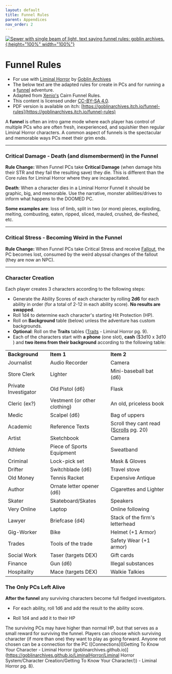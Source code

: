```yaml
---
layout: default
title: Funnel Rules
parent: Appendices
nav_order: 2
---
```

[![Sewer with single beam of light, text saying funnel rules: goblin archives.](/LiminalHorror/img/Funnel.png "Click to embiggen"){:height="100%" width="100%"}](/LiminalHorror/img/Funnel.png)

# Funnel Rules

- For use with [Liminal Horror](https://goblinarchives.github.io/LiminalHorror/) by [Goblin Archives](https://twitter.com/goblin_archives)
- The below text are the adapted rules for create in PCs and for running a a [funnel](https://rpg.stackexchange.com/questions/51227/what-is-a-funnel) adventure.
- Adapted from [Xenio's](https://xenioinabottle.blogspot.com/) Cairn Funnel Rules.
- This content is licensed under [CC-BY-SA 4.0](https://creativecommons.org/licenses/by-sa/4.0/).
- PDF version is available on itch: [https://goblinarchives.itch.io/funnel-rules](https://goblinarchives.itch.io/funnel-rules)

A **funnel** is often an intro game mode where each player has control of multiple PCs who are often fresh, inexperienced, and squishier then regular Liminal Horror characters. A common aspect of funnels is the spectacular and memorable ways PCs meet their grim ends.

------

### Critical Damage - Death (and dismemberment) in the Funnel

**Rule Change:** When Funnel PCs take **Critical Damage** (when damage hits their STR and they fail the resulting save) they die. This is different than the Core rules for Liminal Horror where they are incapacitated.

**Death**: When a character dies in a Liminal Horror Funnel it should be graphic, big, and memorable. Use the narrative, monster abilities/drives to inform what happens to the DOOMED PC.

**Some examples are**: loss of limb, split in two (or more) pieces, exploding, melting, combusting, eaten, ripped, sliced, mauled, crushed, de-fleshed, etc.

------

### Critical Stress - Becoming Weird in the Funnel

**Rule Change:** When Funnel PCs take Critical Stress and receive [Fallout](https://goblinarchives.github.io/LiminalHorror/Liminal%20Horror%20System/Stress%20and%20Fallout/), the PC becomes lost, consumed by the weird abyssal changes of the fallout (they are now an NPC).

------

### Character Creation

Each player creates 3 characters according to the following steps:

- Generate the Ability Scores of each character by rolling **2d6** for each ability in order (for a total of 2-12 in each ability score). **No results are swapped**.
- Roll 1d4 to determine each character's starting Hit Protection (HP).
- Roll on **Background** table (below) unless the adventure has custom backgrounds.
- **Optional**: Roll on the **Traits** tables ([Traits](https://goblinarchives.github.io/LiminalHorror/Liminal%20Horror%20System/Character%20Creation/Character%20Traits/) - Liminal Horror pg. 9).
- Each of the characters start with **a phone** (one slot), **cash** ($3d10 x 3d10 ) and **two items from their background** according to the following table:

||||
| ------------ | --------------------- | --------------------------- |
| **Background** | **Item 1**          | **Item 2**                  |
| Journalist | Audio Recorder | Camera                  |
| Store Clerk | Lighter                      | Mini-baseball bat (d6) |
| Private Investigator | Old Pistol (d6)              | Flask              |
| Cleric (ex?) | Vestment (or other clothing) | An old, priceless book |
| Medic | Scalpel (d6)      | Bag of uppers |
| Academic | Reference Texts | Scroll they cant read ([Scrolls](https://goblinarchives.github.io/LiminalHorror/Liminal%20Horror%20System/Magic/) pg. 20) |
| Artist | Sketchbook                   | Camera  |
| Athlete | Piece of Sports Equipment    | Sweatband    |
| Criminal | Lock-pick set | Mask & Gloves        |
| Drifter | Switchblade (d6)             | Travel stove                                                 |
| Old Money | Tennis Racket                | Expensive Antique                                            |
| Author | Ornate letter opener (d6)    | Cigarettes and Lighter                                       |
| Skater | Skateboard/Skates            | Speakers                                                     |
| Very Online | Laptop                       | Online following                                             |
| Lawyer  | Briefcase (d4) | Stack of the firm's letterhead |
| Gig-Worker | Bike                         | Helmet (+1 Armor) |
| Trades | Tools of the trade           | Safety Wear (+1 armor)                                       |
| Social Work | Taser (targets DEX)          | Gift cards                                                   |
| Finance | Gun (d6)                     | Illegal substances  |
| Hospitality | Mace (targets DEX)           | Walkie Talkies          |

### The Only PCs Left Alive

**After the funnel** any surviving characters become full fledged investigators.

-   For each ability, roll 1d6 and add the result to the ability score.

-   Roll 1d4 and add it to their HP

The surviving PCs may have higher than normal HP, but that serves as a small reward for surviving the funnel. Players can choose which surviving character (if more than one) they want to play as going forward. Anyone not chosen can be a connection for the PC ([Connections]([Getting To Know Your Character - Liminal Horror (goblinarchives.github.io)](https://goblinarchives.github.io/LiminalHorror/Liminal Horror System/Character Creation/Getting To Know Your Character/)) - Liminal Horror pg. 8).

